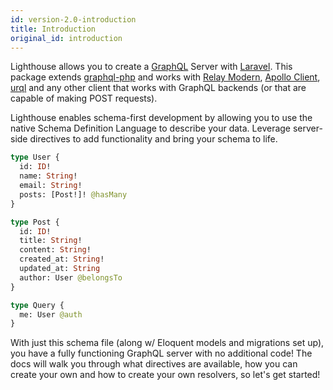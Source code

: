 ```yaml
---
id: version-2.0-introduction
title: Introduction
original_id: introduction
---
```


Lighthouse allows you to create a [GraphQL](http://facebook.github.io/graphql/) Server with [Laravel](https://laravel.com/docs). This package extends [graphql-php](https://github.com/webonyx/graphql-php) and works with [Relay Modern](https://facebook.github.io/relay/), [Apollo Client](https://www.apollographql.com/client), [urql](https://github.com/FormidableLabs/urql) and any other client that works with GraphQL backends (or that are capable of making POST requests).

Lighthouse enables schema-first development by allowing you to use the native Schema Definition Language to describe your data.
Leverage server-side directives to add functionality and bring your schema to life.

```graphql
type User {
  id: ID!
  name: String!
  email: String!
  posts: [Post!]! @hasMany
}

type Post {
  id: ID!
  title: String!
  content: String!
  created_at: String!
  updated_at: String
  author: User @belongsTo
}

type Query {
  me: User @auth
}
```

With just this schema file (along w/ Eloquent models and migrations set up), you have a fully functioning GraphQL server with no additional code! The docs will walk you through what directives are available, how you can create your own and how to create your own resolvers, so let's get started!

